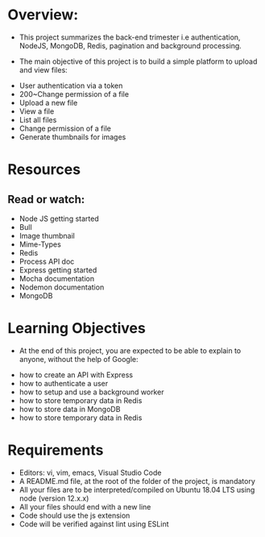 # Overview:
* This project summarizes the back-end trimester i.e authentication, NodeJS, MongoDB, Redis, pagination and background processing.

* The main objective of this project is to build a simple platform to upload and view files:

- User authentication via a token
- 200~Change permission of a file
- Upload a new file
- View a file
- List all files
- Change permission of a file
- Generate thumbnails for images

# Resources
## Read or watch:

- Node JS getting started
- Bull
- Image thumbnail
- Mime-Types
- Redis
- Process API doc
- Express getting started
- Mocha documentation
- Nodemon documentation
- MongoDB

# Learning Objectives
* At the end of this project, you are expected to be able to explain to anyone, without the help of Google:

- how to create an API with Express
- how to authenticate a user
- how to setup and use a background worker
- how to store temporary data in Redis
- how to store data in MongoDB
- how to store temporary data in Redis

# Requirements
- Editors: vi, vim, emacs, Visual Studio Code
- A README.md file, at the root of the folder of the project, is mandatory
- All your files are to be interpreted/compiled on Ubuntu 18.04 LTS using node (version 12.x.x)
- All your files should end with a new line
- Code should use the js extension
- Code will be verified against lint using ESLint
